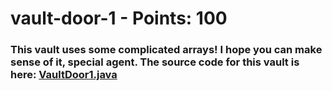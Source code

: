  
# vault-door-1 - Points: 100

### This vault uses some complicated arrays! I hope you can make sense of it, special agent. The source code for this vault is here: [VaultDoor1.java](https://2019shell1.picoctf.com/static/955f5aeef623b09378306dd6c1f88f96/VaultDoor1.java)
